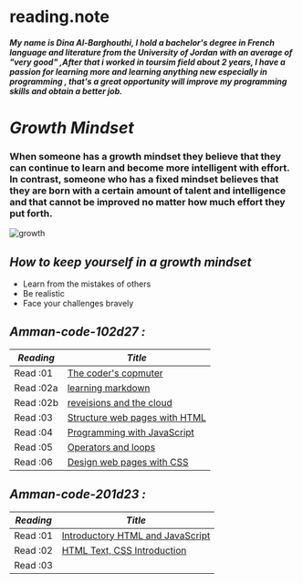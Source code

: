 # reading.note
#### ***My name is Dina Al-Barghouthi, I hold a bachelor's degree in French language and literature from the University of Jordan with an average of "very good" ,After that i worked in toursim field about 2 years, I have a passion for learning more and learning anything new especially in programming , that's a great opportunity will improve my programming skills and obtain a better job.***

# ***Growth Mindset***
### When someone has a growth mindset they believe that they can continue to learn and become more intelligent with effort.  In contrast, someone who has a fixed mindset believes that they are born with a certain amount of talent and intelligence and that cannot be improved no matter how much effort they put forth.
![growth](https://3kllhk1ibq34qk6sp3bhtox1-wpengine.netdna-ssl.com/wp-content/uploads/2015/11/growth-mindset.png)

 ## ***How to keep yourself in a growth mindset***  
 
* Learn from the mistakes of others
* Be realistic
* Face your challenges bravely

## ***Amman-code-102d27 :***

  ***Reading***| ***Title***                                
  -------------| ------------------------------------ 
  Read :01     |[The coder's copmuter](dina1)         
  Read :02a    |[learning markdown](dina2)            
  Read :02b    |[reveisions and the cloud](dina3)     
  Read :03     |[Structure web pages with HTML](dina4)
  Read :04     |[ Programming with JavaScript](dina5) 
  Read :05     |[Operators and loops](dina6)          
  Read :06     |[Design web pages with CSS](dina7)    


## ***Amman-code-201d23 :***

  ***Reading*** |***Title***                                      
  ------------- | ------------------------------------------        
  Read :01      |[Introductory HTML and JavaScript](class-01) 
  Read :02      |[HTML Text, CSS Introduction](class-02)                                     
  Read :03      |